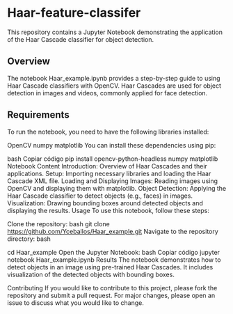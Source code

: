 # Haar-feature-classifer
This repository contains a Jupyter Notebook demonstrating the application of the Haar Cascade classifier for object detection.

## Overview
The notebook Haar_example.ipynb provides a step-by-step guide to using Haar Cascade classifiers with OpenCV. Haar Cascades are used for object detection in images and videos, commonly applied for face detection.

## Requirements
To run the notebook, you need to have the following libraries installed:

OpenCV
numpy
matplotlib
You can install these dependencies using pip:

bash
Copiar código
pip install opencv-python-headless numpy matplotlib
Notebook Content
Introduction: Overview of Haar Cascades and their applications.
Setup: Importing necessary libraries and loading the Haar Cascade XML file.
Loading and Displaying Images: Reading images using OpenCV and displaying them with matplotlib.
Object Detection: Applying the Haar Cascade classifier to detect objects (e.g., faces) in images.
Visualization: Drawing bounding boxes around detected objects and displaying the results.
Usage
To use this notebook, follow these steps:

Clone the repository:
bash
git clone https://github.com/Yceballos/Haar_example.git
Navigate to the repository directory:
bash

cd Haar_example
Open the Jupyter Notebook:
bash
Copiar código
jupyter notebook Haar_example.ipynb
Results
The notebook demonstrates how to detect objects in an image using pre-trained Haar Cascades. It includes visualization of the detected objects with bounding boxes.

Contributing
If you would like to contribute to this project, please fork the repository and submit a pull request. For major changes, please open an issue to discuss what you would like to change.
